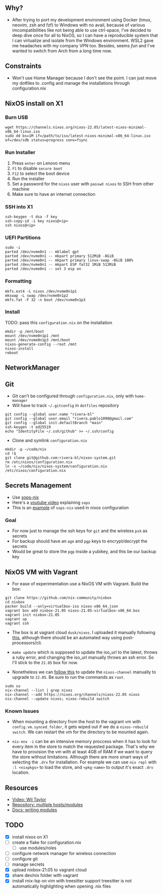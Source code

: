 ## Why?

* After trying to port my development environment using Docker (tmux, neovim, zsh and fzf) to Windows with no avail, because of various imcompatibilities like not being able to use ctrl-space, I've decided to deep dive once for all to NixOS, so I can have a reproducible system that I can virtualize and isolate from the Windows environment. WSL2 gave me headaches with my company VPN too. Besides, seems *fun* and I've wanted to switch from Arch from a long time now.

## Constraints

- Won't use Home Manager because I don't see the point. I can just move my dotfiles to .config and manage the installations through configuration.nix

## NixOS install on X1

### Burn USB

```
wget https://channels.nixos.org/nixos-22.05/latest-nixos-minimal-x86_64-linux.iso
sudo dd bs=1M if=/path/to/iso/latest-nixos-minimal-x86_64-linux.iso of=/dev/sdb status=progress conv=fsync
```

### Run Installer

1. Press `enter` on Lenovo menu
2. `F1` to disable `secure boot`
3. `F12` to select the boot device
4. Run the installer
5. Set a password for the `nixos` user with `passwd nixos` to SSH from other machine
6. Make sure to have an internet connection

### SSH into X1

```
ssh-keygen -t dsa -f key
ssh-copy-id -i key nixos@<ip>
ssh nixos@<ip>
```

### UEFI Partitions

```
sudo -i
parted /dev/nvme0n1 -- mklabel gpt
parted /dev/nvme0n1 -- mkpart primary 512MiB -8GiB
parted /dev/nvme0n1 -- mkpart primary linux-swap -8GiB 100%
parted /dev/nvme0n1 -- mkpart ESP fat32 1MiB 512MiB
parted /dev/nvme0n1 -- set 3 esp on
```

### Formatting

```
mkfs.ext4 -L nixos /dev/nvme0n1p1
mkswap -L swap /dev/nvme0n1p2
mkfs.fat -F 32 -n boot /dev/nvme0n1p3
```

### Install

TODO: pass this `configuration.nix` on the installation

```
mkdir -p /mnt/boot
mount /dev/nvme0n1p1 /mnt
mount /dev/nvme0n1p3 /mnt/boot
nixos-generate-config --root /mnt
nixos-install
reboot
```

## NetworkManager


## Git

- Git can't be configured through `configuration.nix`, only with `home-manager`
- Will have to track `~/.gitconfig` in `dotfiles` repository


```
git config --global user.name "rivera-bl"
git config --global user.email "rivera.pablo1090@gmail.com"
git config --global init.defaultBranch "main"
ssh-keygen -t ed25519
echo "IdentityFile ~/.ssh/github" >> ~/.ssh/config
```

- Clone and symlink `configuration.nix`

```
mkdir -p ~/code/nix
cd !$
git clone git@github.com:rivera-bl/nixos-system.git
rm /etc/nixos/configuration.nix
ln -s ~/code/nix/nixos-system/configuration.nix /etc/nixos/configuration.nix
```

## Secrets Management

- Use [sops-nix][4]
- Here's a [youtube video][5] explaining `sops`
- This is an [example][6] of `sops-nix` used in nixos configuration

### Goal

- For now just to manage the ssh keys for `git` and the wireless `psk` as secrets
- For backup should have an `age` and `pgp` keys to encrypt/decrypt the secrets
- Would be great to store the `pgp` inside a yubikey, and this be our backup key

## NixOS VM with Vagrant

* For ease of experimentation use a NixOS VM with Vagrant. Build the box:

```
git clone https://github.com/nix-community/nixbox
cd nixbox
packer build --only=virtualbox-iso nixos-x86_64.json
vagrant box add nixbox-21.05 nixos-21.05-virtualbox-x86_64.box
vagrant init nixbox-21.05
vagrant up
vagrant ssh
```

* The box is at vagrant cloud `dusk/nixos`. I uploaded it manually following [this](https://blog.ycshao.com/2017/09/16/how-to-upload-vagrant-box-to-vagrant-cloud/), although there should be an automated way using post-processors/cli.

* `make update` which is supposed to update the iso_url to the latest, throws a ruby error, and changing the iso_url manually throws an ssh error. So I'll stick to the `21.05` box for now. 
    
* Nonetheless we can [follow this](https://nixos.org/manual/nixos/stable/index.html#sec-upgrading) to update the `nixos-channel` manually to upgrade to `22.05`. Be sure to run the commands as `root`.

```
sudo su
nix-channel --list | grep nixos
nix-channel --add https://nixos.org/channels/nixos-22.05 nixos
nix-channel --update nixos; nixos-rebuild switch 
```
### Known Issues

* When mounting a directory from the host to the vagrant vm with `config.vm.synced_folder`, it gets wiped out if we do a `nixos-rebuild switch`. We can restart the vm for the directory to be mounted again.

* `nix-env -i` can be an intensive memory proccess when it has to look for every item in the store to match the requested package. That's why we have to provision the vm with at least 4GB of RAM if we want to query the store without limitations. Although there are more smart ways of selecting the `.drv` for installation. For example we can use `nix repl` with `:l <nixpkgs>` to load the store, and `<pkg-name>` to output it's exact `.drv` location.

## Resources

- [Video: Wil Taylor][1]
- [Repository: multiple hosts/modules][2]
- [Docs: writing modules][3]

[1]: https://www.youtube.com/watch?v=mJbQ--iBc1U&list=PL-saUBvIJzOkjAw_vOac75v-x6EzNzZq-&index=8
[2]: https://github.com/jakubgs/nixos-config
[3]: https://nixos.org/manual/nixos/stable/index.html#sec-writing-modules
[4]: https://github.com/Mic92/sops-nix
[5]: https://www.youtube.com/watch?v=V2PRhxphH2w
[6]: https://github.com/Mic92/dotfiles/tree/master/nixos

## TODO

- [x] install nixos on X1
- [ ] create a flake for configuration.nix
  - [ ] use modules/roles
- [ ] configure network manager for wireless connection
- [ ] configure git
- [ ] manage secrets
- [x] upload nixbox-21.05 to vagrant cloud
- [x] share dev/nix folder with vagrant
- [x] install rnix-lsp on vim with treesitter support
    treesitter is not automatically highlighting when opening .nix files
